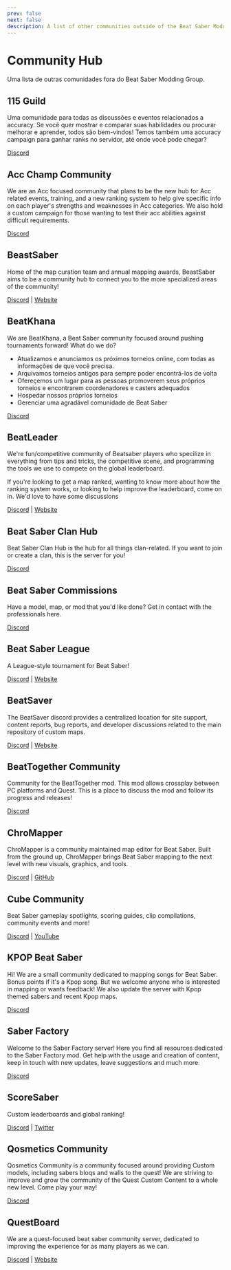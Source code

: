 ```yaml
---
prev: false
next: false
description: A list of other communities outside of the Beat Saber Modding Group
---
```


# Community Hub

Uma lista de outras comunidades fora do Beat Saber Modding Group.

## 115 Guild

Uma comunidade para todas as discussões e eventos relacionados a accuracy. Se você quer mostrar e comparar suas habilidades ou procurar melhorar e aprender, todos são bem-vindos! Temos também uma accuracy campaign para ganhar ranks no servidor, até onde você pode chegar?

[Discord](https://discord.gg/j8m8cxr)

## Acc Champ Community

We are an Acc focused community that plans to be the new hub for Acc related events, training, and a new ranking system to help give specific info on each player's strengths and weaknesses in Acc categories. We also hold a custom campaign for those wanting to test their acc abilities against difficult requirements.

[Discord](https://discord.gg/zd8W4rr)

## BeastSaber

Home of the map curation team and annual mapping awards, BeastSaber aims to be a community hub to connect you to the more specialized areas of the community!

[Discord](https://discord.gg/5NjfSAC) | [Website](https://bsaber.com)

## BeatKhana

We are BeatKhana, a Beat Saber community focused around pushing tournaments forward! What do we do?

- Atualizamos e anunciamos os próximos torneios online, com todas as informações de que você precisa.
- Arquivamos torneios antigos para sempre poder encontrá-los de volta
- Ofereçemos um lugar para as pessoas promoverem seus próprios torneios e encontrarem coordenadores e casters adequados
- Hospedar nossos próprios torneios
- Gerenciar uma agradável comunidade de Beat Saber

[Discord](https://discord.gg/5NjfSAC)

## BeatLeader

We're fun/competitive community of Beatsaber players who specilize in everything from tips and tricks, the competitive scene, and programming the tools we use to compete on the global leaderboard.

If you're looking to get a map ranked, wanting to know more about how the ranking system works, or looking to help improve the leaderboard, come on in. We'd love to have some discussions

[Discord](https://discord.gg/2RG5YVqtG6) | [Website](https://www.beatleader.xyz/)

## Beat Saber Clan Hub

Beat Saber Clan Hub is the hub for all things clan-related. If you want to join or create a clan, this is the server for you!

[Discord](https://discord.gg/2a89Nmm3PC)

## Beat Saber Commissions

Have a model, map, or mod that you'd like done? Get in contact with the professionals here.

[Discord](https://discord.gg/e4f3WBBVnr)

## Beat Saber League

A League-style tournament for Beat Saber!

[Discord](https://discord.gg/rNmazdz) | [Website](https://beatsaberleague.com/)

## BeatSaver

The BeatSaver discord provides a centralized location for site support, content reports, bug reports, and developer discussions related to the main repository of custom maps.

[Discord](https://discord.gg/rjVDapkMmj) | [Website](https://beatsaver.com/)

## BeatTogether Community

Community for the BeatTogether mod. This mod allows crossplay between PC platforms and Quest. This is a place to discuss the mod and follow its progress and releases!

[Discord](https://discord.com/invite/gezGrFG4tz)

## ChroMapper

ChroMapper is a community maintained map editor for Beat Saber. Built from the ground up, ChroMapper brings Beat Saber mapping to the next level with new visuals, graphics, and tools.

[Discord](https://discord.gg/mMzzNSh) | [GitHub](https://www.github.com/Caeden117/ChroMapper)

## Cube Community

Beat Saber gameplay spotlights, scoring guides, clip compilations, community events and more!

[Discord](https://discord.gg/dwe8mbC) | [YouTube](https://youtube.com/CubeCommunity)

## KPOP Beat Saber

Hi! We are a small community dedicated to mapping songs for Beat Saber. Bonus points if it's a Kpop song. But we welcome anyone who is interested in mapping or wants feedback! We also update the server with Kpop themed sabers and recent Kpop maps.

[Discord](https://discord.gg/c9uHGYP)

## Saber Factory

Welcome to the Saber Factory server! Here you find all resources dedicated to the Saber Factory mod. Get help with the usage and creation of content, keep in touch with new updates, leave suggestions and much more.

[Discord](https://discord.gg/PjD7WcChH3)

## ScoreSaber

Custom leaderboards and global ranking!

[Discord](https://discord.gg/WpuDMwU) | [Twitter](https://twitter.com/scoresaber)

## Qosmetics Community

Qosmetics Community is a community focused around providing Custom models, including sabers bloqs and walls to the quest! We are striving to improve and grow the community of the Quest Custom Content to a whole new level. Come play your way!

[Discord](https://discord.gg/NXnPYEh)

## QuestBoard

We are a quest-focused beat saber community server, dedicated to improving the experience for as many players as we can.

[Discord](https://discord.gg/d6DyW9v) | [Website](https://www.questmodding.com/)
